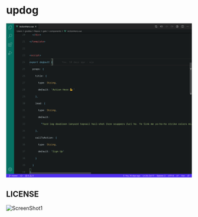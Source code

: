 # updog

![ScreenShot1](https://raw.githubusercontent.com/douggrubba/updog-vs-code-theme/master/ScreenShot-1.png)

## LICENSE
![ScreenShot1](https://raw.githubusercontent.com/douggrubba/updog-vs-code-theme/master/LICENSE)
